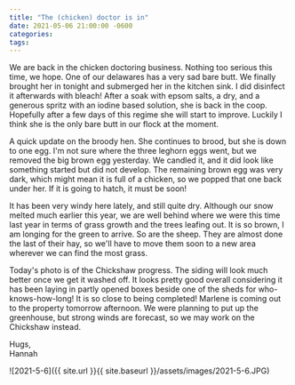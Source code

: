 ```yaml
---
title: "The (chicken) doctor is in"
date: 2021-05-06 21:00:00 -0600
categories:
tags:
---
```


We are back in the chicken doctoring business. Nothing too serious this time, we hope. One of our delawares has a very sad bare butt. We finally brought her in tonight and submerged her in the kitchen sink. I did disinfect it afterwards with bleach! After a soak with epsom salts, a dry, and a generous spritz with an iodine based solution, she is back in the coop. Hopefully after a few days of this regime she will start to improve. Luckily I think she is the only bare butt in our flock at the moment.

A quick update on the broody hen. She continues to brood, but she is down to one egg. I'm not sure where the three leghorn eggs went, but we removed the big brown egg yesterday. We candled it, and it did look like something started but did not develop. The remaining brown egg was very dark, which might mean it is full of a chicken, so we popped that one back under her. If it is going to hatch, it must be soon!

It has been very windy here lately, and still quite dry. Although our snow melted much earlier this year, we are well behind where we were this time last year in terms of grass growth and the trees leafing out. It is so brown, I am longing for the green to arrive. So are the sheep. They are almost done the last of their hay, so we'll have to move them soon to a new area wherever we can find the most grass.

Today's photo is of the Chickshaw progress. The siding will look much better once we get it washed off. It looks pretty good overall considering it has been laying in partly opened boxes beside one of the sheds for who-knows-how-long! It is so close to being completed! Marlene is coming out to the property tomorrow afternoon. We were planning to put up the greenhouse, but strong winds are forecast, so we may work on the Chickshaw instead.

Hugs,<br />
Hannah

![2021-5-6]({{ site.url }}{{ site.baseurl }}/assets/images/2021-5-6.JPG)